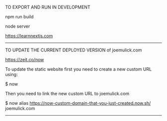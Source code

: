 TO EXPORT AND RUN IN DEVELOPMENT 

npm run build  

node server

https://learnnextjs.com

______________________________

TO UPDATE THE CURRENT DEPLOYED VERSION of joemulick.com

https://zeit.co/now

To update the static website first you need to create a new custom URL using:

$ now

Then you need to link the new custom URL to joemulick.com

$ now alias https://now-custom-domain-that-you-just-created.now.sh/ joemulick.com


______________________________


